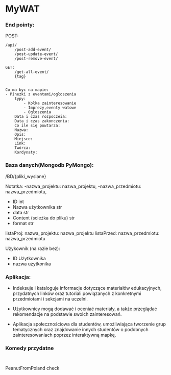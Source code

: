 # MyWAT

### End pointy:
POST:
```
/api/
	/post-add-event/
	/post-update-event/
	/post-remove-event/

GET:
	/get-all-event/
	{tag}
	
	
Co ma byc na mapie:
- Pinezki z eventami/ogłoszenia
	typy:
		- Kołka zainteresowanie 
		- Imprezy,eventy watowe
		- Ogłoszenia
	Data i czas rozpoczeia:
	Data i czas zakonczenia:
	Co ile się powtarza:
	Nazwa:
	Opis:
	Miejsce:
	Link:
	Twórca:
	Kordynaty:
```
### Baza danych(Mongodb PyMongo):

/BD/{pliki_wyslane}

Notatka:
-nazwa_projektu: nazwa_projektu,
-nazwa_przedmiotu: nazwa_przedmiotu,
- ID int 
- Nazwa użytkownika str
- data str
- Content (scieżka do pliku) str
- format str

listaProj:
	nazwa_projektu: nazwa_projektu
listaPrzed:
    nazwa_przedmiotu: nazwa_przedmiotu



Użykownik (na razie bez):
- ID Użytkownika
- nazwa użytkonika

### Aplikacja:
- Indeksuje i kataloguje informacje dotyczące materiałów edukacyjnych,
przydatnych linków oraz tutoriali powiązanych z konkretnymi przedmiotami i sekcjami na uczelni. 

- Użytkownicy mogą dodawać i oceniać materiały, a także przeglądać rekomendacje na podstawie swoich zainteresowań.

- Aplikacja społecznościowa dla studentów, umożliwiająca tworzenie grup tematycznych oraz znajdowanie innych studentów o podobnych zainteresowaniach poprzez interaktywną mapkę.


### Komedy przydatne
```


```
PeanutFromPoland check